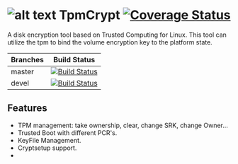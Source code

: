 # ![alt text](https://raw.github.com/zaolin/tpmcrypt/devel/logo.png) TpmCrypt [![Coverage Status](https://coveralls.io/repos/zaolin/tpmcrypt/badge.png)](https://coveralls.io/r/zaolin/tpmcrypt)

A disk encryption tool based on Trusted Computing for Linux.
This tool can utilize the tpm to bind the volume encryption key to the platform state.

| Branches      | Build Status  |
| ------------- |:-------------:|
| master        | [![Build Status](https://travis-ci.org/zaolin/tpmcrypt.png?branch=master)](https://travis-ci.org/zaolin/tpmcrypt) |
| devel         | [![Build Status](https://travis-ci.org/zaolin/tpmcrypt.png?branch=devel)](https://travis-ci.org/zaolin/tpmcrypt) |

Features
-----------

* TPM management: take ownership, clear, change SRK, change Owner...
* Trusted Boot with different PCR's.
* KeyFile Management.
* Cryptsetup support.
* 
